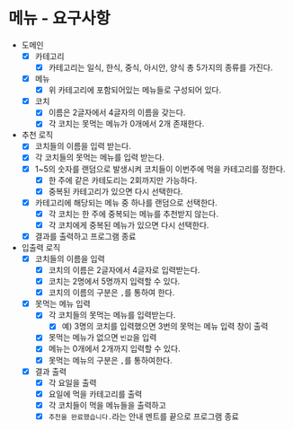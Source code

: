 # 메뉴 - 요구사항

- 도메인
  - [X] 카테고리
    - [X] 카테고리는 일식, 한식, 중식, 아시안, 양식 총 5가지의 종류를 가진다.
  - [X] 메뉴
    - [X] 위 카테고리에 포함되어있는 메뉴들로 구성되어 있다. 
  - [X] 코치
    - [X] 이름은 2글자에서 4글자의 이름을 갖는다.
    - [X] 각 코치는 못먹는 메뉴가 0개에서 2개 존재한다.
- 추천 로직
  - [X] 코치들의 이름을 입력 받는다.
  - [X] 각 코치들의 못먹는 메뉴를 입력 받는다.
  - [X] 1~5의 숫자를 랜덤으로 발생시켜 코치들이 이번주에 먹을 카테고리를 정한다.
    - [X] 한 주에 같은 카테도리는 2회까지만 가능하다.
    - [X] 중복된 카테고리가 있으면 다시 선택한다.
  - [X] 카테고리에 해당되는 메뉴 중 하나를 랜덤으로 선택한다.
    - [X] 각 코치는 한 주에 중복되는 메뉴를 추천받지 않는다.
    - [X] 각 코치에게 중복된 메뉴가 있으면 다시 선택한다.
  - [X] 결과를 출력하고 프로그램 종료
- 입출력 로직
  - [x] 코치들의 이름을 입력 
    - [X] 코치의 이름은 2글자에서 4글자로 입력받는다.
    - [X] 코치는 2명에서 5명까지 입력할 수 있다.
    - [X] 코치의 이름의 구분은 `,`를 통하여 한다.
  - [X] 못먹는 메뉴 입력
    - [X] 각 코치들의 못먹는 메뉴를 입력받는다.
      - [X] 예) 3명의 코치를 입력했으면 3번의 못먹는 메뉴 입력 창이 출력
    - [X] 못먹는 메뉴가 없으면 `빈값`을 입력
    - [X] 메뉴는 0개에서 2개까지 입력할 수 있다.
    - [X] 못먹는 메뉴의 구분은 `,`를 통하여한다.
  - [X] 결과 출력
    - [X] 각 요일을 출력
    - [X] 요일에 먹을 카테고리를 출력
    - [X] 각 코치들이 먹을 메뉴들을 출력하고
    - [X] `추천을 완료했습니다.`라는 안내 멘트를 끝으로 프로그램 종료